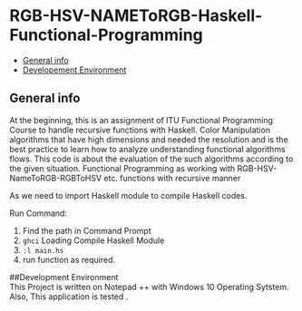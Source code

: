 
# RGB-HSV-NAMEToRGB-Haskell-Functional-Programming
* [General info](#general-info)
* [Developement Environment](#development-environment)

## General info
At the beginning, this is an assignment of ITU Functional Programming Course to handle recursive functions with Haskell. Color Manipulation algorithms  that have high dimensions and needed the resolution and 
is the best practice to learn how to analyze understanding functional algorithms flows. 
This code is about the evaluation of the such algorithms according to the given situation. Functional Programming as working with RGB-HSV-NameToRGB-RGBToHSV etc. functions with recursive manner

As we need to import Haskell module to compile Haskell codes.

Run Command:
  1. Find the path in Command Prompt
  2. `ghci` Loading Compile Haskell Module
  3. `:l main.hs`
  4. run function as required.



##Development Environment  
This Project is written on Notepad ++ with Windows 10 Operating Sytstem. Also, This application is tested . 

